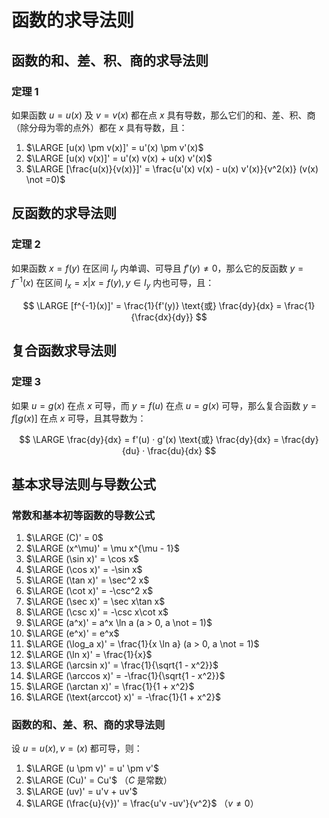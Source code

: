 # 函数的求导法则

## 函数的和、差、积、商的求导法则

### 定理 1

如果函数 $u = u(x)$ 及 $v = v(x)$ 都在点 $x$ 具有导数，那么它们的和、差、积、商（除分母为零的点外）都在 $x$ 具有导数，且：

1. $\LARGE [u(x) \pm v(x)]' = u'(x) \pm v'(x)$
2. $\LARGE [u(x) v(x)]' = u'(x) v(x) + u(x) v'(x)$
3. $\LARGE [\frac{u(x)}{v(x)}]' = \frac{u'(x) v(x) - u(x) v'(x)}{v^2(x)} (v(x) \not =0)$


## 反函数的求导法则

### 定理 2

如果函数 $x = f(y)$ 在区间 $I_y$ 内单调、可导且 $f'(y) \not = 0$，那么它的反函数 $y = f^{-1}(x)$ 在区间 $I_x = {x | x = f(y), y \in I_y}$ 内也可导，且：

$$
\LARGE
[f^{-1}(x)]' = \frac{1}{f'(y)} \text{或} \frac{dy}{dx} = \frac{1}{\frac{dx}{dy}}
$$

## 复合函数求导法则

### 定理 3

如果 $u = g(x)$ 在点 $x$ 可导，而 $y = f(u)$ 在点 $u = g(x)$ 可导，那么复合函数 $y = f[g(x)]$ 在点 $x$ 可导，且其导数为：

$$
\LARGE
\frac{dy}{dx} = f'(u) · g'(x) \text{或} \frac{dy}{dx} = \frac{dy}{du} · \frac{du}{dx}
$$

## 基本求导法则与导数公式

### 常数和基本初等函数的导数公式

01. $\LARGE (C)' = 0$
02. $\LARGE (x^\mu)' = \mu x^{\mu - 1}$
03. $\LARGE (\sin x)' = \cos x$
04. $\LARGE (\cos x)' = -\sin x$
05. $\LARGE (\tan x)' = \sec^2 x$
06. $\LARGE (\cot x)' = -\csc^2 x$
07. $\LARGE (\sec x)' = \sec x\tan x$
08. $\LARGE (\csc x)' = -\csc x\cot x$
09. $\LARGE (a^x)' = a^x \ln a (a > 0, a \not = 1)$
10. $\LARGE (e^x)' = e^x$
11. $\LARGE (\log_a x)' = \frac{1}{x \ln a} (a > 0, a \not = 1)$
12. $\LARGE (\ln x)' = \frac{1}{x}$
13. $\LARGE (\arcsin x)' = \frac{1}{\sqrt{1 - x^2}}$
14. $\LARGE (\arccos x)' = -\frac{1}{\sqrt{1 - x^2}}$
15. $\LARGE (\arctan x)' = \frac{1}{1 + x^2}$
16. $\LARGE (\text{arccot} x)' = -\frac{1}{1 + x^2}$

### 函数的和、差、积、商的求导法则

设 $u = u(x), v = (x)$ 都可导，则：

1. $\LARGE (u \pm v)' = u' \pm v'$
2. $\LARGE (Cu)' = Cu'$ （$C$ 是常数）
3. $\LARGE (uv)' = u'v + uv'$
4. $\LARGE (\frac{u}{v})' = \frac{u'v -uv'}{v^2}$ （$v \not = 0$）
